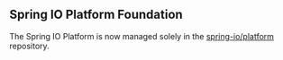 ## Spring IO Platform Foundation

The Spring IO Platform is now managed solely in the
[spring-io/platform](https://github.com/spring-io/platform) repository.